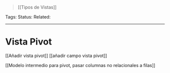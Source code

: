 > [[Tipos de Vistas]]

Tags: 
Status: 
Related: 

___

# Vista Pivot


[[Añadir vista pivot]]
[[añadir campo vista pivot]]

[[Modelo intermedio para pivot, pasar columnas no relacionales a filas]]
